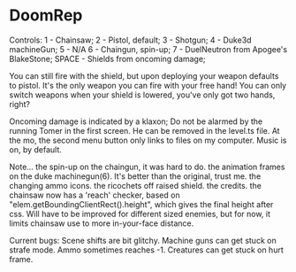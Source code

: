 # DoomRep
Controls: 1 - Chainsaw;
          2 - Pistol, default;
          3 - Shotgun;
          4 - Duke3d machineGun;
          5 - N/A
          6 - Chaingun, spin-up;
          7 - DuelNeutron from Apogee's BlakeStone;
          SPACE - Shields from oncoming damage;
          
You can still fire with the shield, but upon deploying your weapon defaults to pistol. It's the only weapon you can fire with your free hand!
You can only switch weapons when your shield is lowered, you've only got two hands, right?

Oncoming damage is indicated by a klaxon;
Do not be alarmed by the running Tomer in the first screen. He can be removed in the level.ts file.
At the mo, the second menu button only links to files on my computer.
Music is on, by default.

Note...
the spin-up on the chaingun, it was hard to do.
the animation frames on the duke machinegun(6). It's better than the original, trust me.
the changing ammo icons.
the ricochets off raised shield.
the credits.
the chainsaw now has a 'reach' checker, based on "elem.getBoundingClientRect().height", which gives the final height after css.
Will have to be improved for different sized enemies, but for now, it limits chainsaw use to more in-your-face distance.

Current bugs:
Scene shifts are bit glitchy.
Machine guns can get stuck on strafe mode.
Ammo sometimes reaches -1.
Creatures can get stuck on hurt frame.

              
